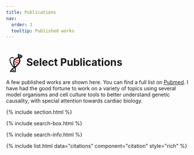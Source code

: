 ```yaml
---
title: Publications
nav:
  order: 1
  tooltip: Published works
---
```


# <img src="heart_icon.png" alt="Research" style="width: 45px; height: 50px; margin-right: 10px; vertical-align: middle;">Select Publications

A few published works are shown here. You can find a full list on <a href="https://pubmed.ncbi.nlm.nih.gov/?term=tanner+monroe&sort=date">Pubmed</a>. I have had the good fortune to work on a variety of topics using several model organisms and cell culture tools to better understand genetic causality, with special attention towards cardiac biology.

{% include section.html %}

{% include search-box.html %}

{% include search-info.html %}

{% include list.html data="citations" component="citation" style="rich" %}
